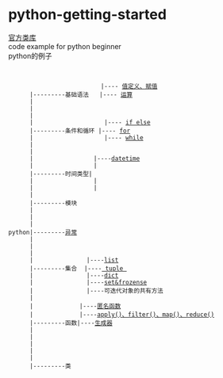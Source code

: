 # python-getting-started
<a target="_blank" href="https://docs.python.org/2.7/library/index.html">官方类库</a><br />
code example for python beginner <br />
python的例子 <br />
<pre><code>
                           
                          |---- <a target="_blank"  href="https://github.com/linjianzao/python-getting-started/blob/master/%E5%80%BC%E5%AE%9A%E4%B9%89%E3%80%81%E8%B5%8B%E5%80%BC.md">值定义、赋值</a>
      |---------基础语法   |---- <a target="_blank"  href="https://github.com/linjianzao/python-getting-started/blob/master/%E8%BF%90%E7%AE%97.md">运算</a>
      |                    
      |
      |                    
      |                    |---- <a target="_blank"  href="https://github.com/linjianzao/python-getting-started/blob/master/ifelse.md">if else</a> 
      |---------条件和循环 |---- <a target="_blank"  href="https://github.com/linjianzao/python-getting-started/blob/master/for.md">for</a> 
      |                    |---- <a target="_blank"  href="https://github.com/linjianzao/python-getting-started/blob/master/while.md">while</a>
      |
      |                 
      |                 |----<a href="https://github.com/linjianzao/python-getting-started/blob/master/datetime.md">datetime</a>
      |                 |
      |---------时间类型|
      |                 |
      |                 |
      |
      |---------模块
      |
      |
      |
python|---------<a href="https://github.com/linjianzao/python-getting-started/blob/master/%E5%BC%82%E5%B8%B8.md">异常</a>
      |
      |
      |
      |               |----<a target="_blank" href="https://github.com/linjianzao/python-getting-started/blob/master/list.md">list</a>
      |---------集合  |----<a target="_blank" href="https://github.com/linjianzao/python-getting-started/blob/master/tuple.md"> tuple </a>
      |               |----<a target="_blank"  href="https://github.com/linjianzao/python-getting-started/blob/master/dict.md">dict</a>
      |               |----<a target="_blank"  href="https://github.com/linjianzao/python-getting-started/blob/master/set%26frozenset.md">set&frozense</a>
      |               |----可迭代对象的共有方法
      |
      |             |----<a target="_blank"  href="https://github.com/linjianzao/python-getting-started/blob/master/匿名函数.md">匿名函数</a>
      |             |----<a target="_blank"  href="https://github.com/linjianzao/python-getting-started/blob/master/apply()、filter()、map()、reduce().md">apply()、filter()、map()、reduce()</a>
      |---------函数|----<a target="_blank"  href="https://github.com/linjianzao/python-getting-started/blob/master/生成器.md">生成器</a>
      |             
      |             
      |
      |
      |
      |---------类
      
      
      
      
      
</code></pre>


